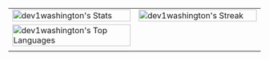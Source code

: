 <!DOCTYPE html>
<html lang="en">
<head>
<meta charset="UTF-8">
<meta name="viewport" content="width=device-width, initial-scale=1.0">
</head>
<body>

<table>
  <tr>
    <td width="50%">
        <img src="https://github-readme-stats.vercel.app/api?username=dev1washington&theme=prussian&show_icons=true&hide_border=false&count_private=true" alt="dev1washington's Stats"style="width: 100%;">
    </td>
    <td width="50%">
        <img src="https://github-readme-streak-stats.herokuapp.com/?user=dev1washington&theme=prussian&hide_border=false" alt="dev1washington's Streak" style="width: 100%;">
    </td>
  </tr>
  <tr>
    <td width="50%">
        <img src="https://github-readme-stats.vercel.app/api/top-langs/?username=dev1washington&theme=prussian&show_icons=true&hide_border=false&layout=compact" alt="dev1washington's Top Languages" style="width: 100%;">
    </td>
    <td >
    </td>
  </tr>
  <tr>
    <td>
    </td>
    <td>
        <!-- Deixe esta célula vazia -->
    </td>
  </tr>
</table>

</body>
</html>
